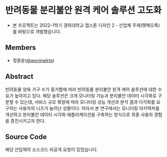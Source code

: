 # 반려동물 분리불안 원격 케어 솔루션 고도화

- 본 프로젝트는 2022-1학기 경희대학교 캡스톤 디자인 2 - 산업체 주제(펫페오톡)를 바탕으로 개발했습니다.

## Members

- 정종윤([@wormwlrm](https://github.com/wormwlrm))

## Abstract

반려동물 양육 가구 수가 증가함에 따라 반려동물 분리불안 원격 케어 솔루션에 대한 수요가 높아지고 있다. 해당 솔루션은 크게 모니터링 기능과 분리불안 데이터 시각화로 구분할 수 있는데, 서비스 규모 확장에 따라 모니터링 성능 개선과 분석 결과 다각화를 요구하는 사용자의 니즈가 늘어난 상황이다. 따라서 본 연구에서는 모니터링 아키텍처를 개선하고 분리불안 데이터 시각화 애플리케이션을 구축하는 방식으로 최종 사용자 경험을 증진시키고자 한다.

## Source Code

해당 산업체의 소스코드 비공개 요청이 있었습니다.
